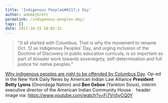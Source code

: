 ```yaml
---
title: 'Indigenous People&#8217;s Day'
author: adamdjbrett
permalink: /indigenous-peoples-day/
tags: []
date: 2017-10-15 18:02:31
---
```

> "It all started with Columbus. That is why the movement to rename Oct. 12 as Indigenous Peoples’ Day, and urging inclusion of the Doctrine of Discovery in public education curricula, is so important as part of broader work towards sovereignty, self-determination and full justice for native peoples."

[Why indigenous peoples are right to be offended by Columbus Day](http://www.nydailynews.com/opinion/indigenous-peoples-offended-columbus-day-article-1.3555690). Op-ed in the New York Daily News by American Indian Law Alliance **President Betty Lyons** (Onondaga Nation) and **Ben Geboe** (Yankton Sioux), interim executive director of the American Indian Community House.   header image via: https://www.youtube.com/watch?v=Fj7Vn5yCQ0Y
